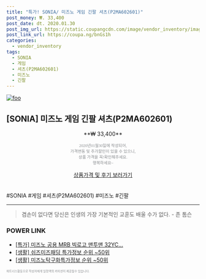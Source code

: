 ```yaml
--- 
title: "특가! SONIA/ 미즈노 게임 긴팔 셔츠(P2MA602601)" 
post_money: ₩. 33,400 
post_date: dt. 2020.01.30 
post_img_url: https://static.coupangcdn.com/image/vendor_inventory/images/2016/08/07/18/5/bd515def-104e-4af8-8255-6d7d1ad03754.jpg 
post_link_url: https://coupa.ng/bnGs1h 
categories: 
  - vendor_inventory 
tags: 
  - SONIA 
  - 게임 
  - 셔츠(P2MA602601) 
  - 미즈노 
  - 긴팔 
--- 
```

[![foo](https://static.coupangcdn.com/image/vendor_inventory/images/2016/08/07/18/5/bd515def-104e-4af8-8255-6d7d1ad03754.jpg)](https://coupa.ng/bnGs1h) 

## [SONIA] 미즈노 게임 긴팔 셔츠(P2MA602601) 
<p style="text-align: center;">**₩ 33,400**</p> 
<p style="text-align: center;"><span style="color: #898c8f; font-family: Georgia,Times,serif; font-size: 0.75em;">2020년01월30일에 작성되어, <br>가격변동 및 추가할인이 있을 수 있으니,<br> 상품 가격을 꼭!확인해주세요.<br>행복하세요~</span> 
</p>	 
<div markdown="0" style="text-align: center;"><a href="https://coupa.ng/bnGs1h" class="btn btn--success">상품가격 및 후기 보러가기</a></div> 
<br><br> 
  #SONIA #게임 #셔츠(P2MA602601) #미즈노 #긴팔 
<hr> 

> 겸손이 없다면 당신은 인생의 가장 기본적인 교훈도 배울 수가 없다. - 존 톰슨 


### POWER LINK

* <a href="https://blog.naver.com/sakai111/221789749016" target="_blank">[특가] 미즈노 공용 MRB 빅로고 맨투맨 32YC...</a>
* <a href="https://blog.naver.com/sakai111/221778442102" target="_blank"> [생활] 쉬즈미즈패딩 특가정보 순위 ~50위</a>
* <a href="https://blog.naver.com/sakai111/221772921979" target="_blank"> [생활] 미즈노탁구화특가정보 순위 ~50위</a>

<span style="color: #898c8f; font-family: Georgia,Times,serif; font-size: 0.55em;">파트너스활동으로 작성자에게 일정액의 커미션이 제공될수 있습니다.</span> 
